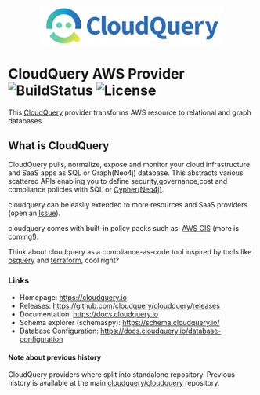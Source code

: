 <p align="center">
<a href="https://cloudquery.io">
<img alt="cloudquery logo" width=75% src="https://github.com/cloudquery/cloudquery/raw/main/docs/images/logo.png" />
</a>
</p>

CloudQuery AWS Provider ![BuildStatus](https://img.shields.io/github/workflow/status/cloudquery/cq-provider-aws/test?style=flat-square) ![License](https://img.shields.io/github/license/cloudquery/cloudquery?style=flat-square)
==================================

This [CloudQuery](https://github.com/cloudquery/cloudquery)
provider transforms AWS resource to relational and graph databases.

## What is CloudQuery

CloudQuery pulls, normalize, expose and monitor your cloud infrastructure and SaaS apps as SQL or Graph(Neo4j) database.
This abstracts various scattered APIs enabling you to define security,governance,cost and compliance policies with SQL
 or [Cypher(Neo4j)](https://neo4j.com/developer/cypher/).

cloudquery can be easily extended to more resources and SaaS providers (open an [Issue](https://github.com/cloudquery/cloudquery/issues)). 

cloudquery comes with built-in policy packs such as: [AWS CIS](#running-policy-packs) (more is coming!).

Think about cloudquery as a compliance-as-code tool inspired by tools like [osquery](https://github.com/osquery/osquery)
and [terraform](https://github.com/hashicorp/terraform), cool right?

### Links
* Homepage: https://cloudquery.io
* Releases: https://github.com/cloudquery/cloudquery/releases
* Documentation: https://docs.cloudquery.io
* Schema explorer (schemaspy): https://schema.cloudquery.io/
* Database Configuration: https://docs.cloudquery.io/database-configuration

#### Note about previous history
CloudQuery providers where split into standalone repository. Previous history
is available at the main [cloudquery/cloudquery](https://github.com/cloudquery/cloudquery) repository.
